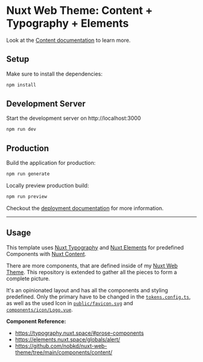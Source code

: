 # Nuxt Web Theme: Content + Typography + Elements

Look at the [Content documentation](https://content-v2.nuxtjs.org/) to learn more.

## Setup

Make sure to install the dependencies:

```bash
npm install
```

## Development Server

Start the development server on http://localhost:3000

```bash
npm run dev
```

## Production

Build the application for production:

```bash
npm run generate
```

Locally preview production build:

```bash
npm run preview
```

Checkout the [deployment documentation](https://nuxt.com/docs/getting-started/deployment) for more information.

---

## Usage

This template uses [Nuxt Typography](https://typography.nuxt.space/) and [Nuxt Elements](https://elements.nuxt.space/) for predefined Components with [Nuxt Content](https://content.nuxtjs.org/).

There are more components, that are defined inside of my [Nuxt Web Theme](https://github.com/nobkd/nuxt-web-theme/).
This repository is extended to gather all the pieces to form a complete picture.

It's an opinionated layout and has all the components and styling predefined.
Only the primary have to be changed in the [`tokens.config.ts`](./tokens.config.ts), as well as the used Icon in [`public/favicon.svg`](./public/favicon.svg) and [`components/icon/Logo.vue`](./components/icon/Logo.vue).

**Component Reference:**

- https://typography.nuxt.space/#prose-components
- https://elements.nuxt.space/globals/alert/
- https://github.com/nobkd/nuxt-web-theme/tree/main/components/content/
